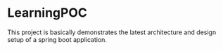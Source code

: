 # LearningPOC
This project is basically demonstrates the latest architecture and design setup of a spring boot application.
